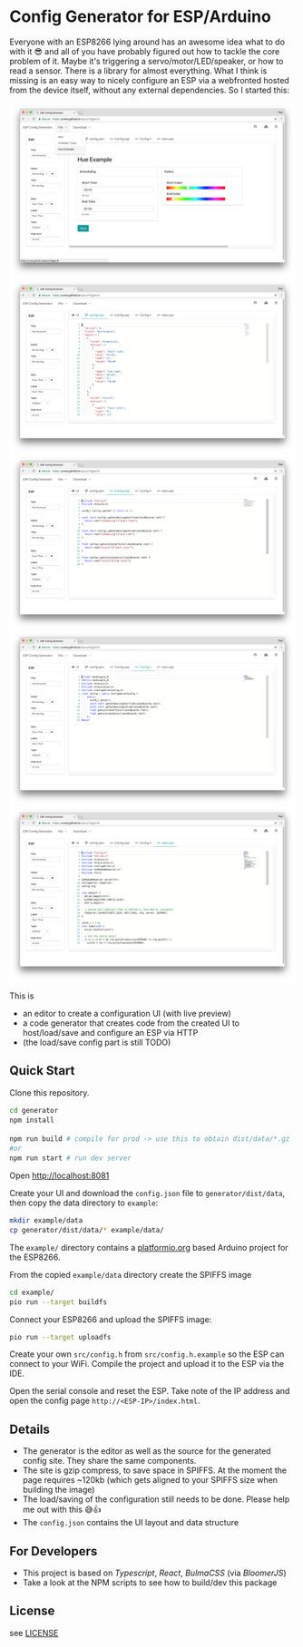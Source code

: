 # Config Generator for ESP/Arduino

Everyone with an ESP8266 lying around has an awesome idea what to do with it 😎 and all of you have probably figured out how to tackle the core problem of it. Maybe it's triggering a servo/motor/LED/speaker, or how to read a sensor. There is a library for almost everything. What I think is missing is an easy way to nicely configure an ESP via a webfronted hosted from the device itself, without any external dependencies. So I started this:

![hue_1](docs/preview_1.png)
![hue_2](docs/preview_2.png)
![hue_3](docs/preview_3.png)
![hue_4](docs/preview_4.png)
![hue_5](docs/preview_5.png)

This is

- an editor to create a configuration UI (with live preview)
- a code generator that creates code from the created UI to host/load/save and configure an ESP via HTTP
- (the load/save config part is still TODO)

## Quick Start

Clone this repository.

```bash
cd generator
npm install

npm run build # compile for prod -> use this to obtain dist/data/*.gz
#or
npm run start # run dev server
```

Open [http://localhost:8081](http://localhost:8081)

Create your UI and download the `config.json` file to `generator/dist/data`, then copy the data directory to `example`:

```bash
mkdir example/data
cp generator/dist/data/* example/data/
```

The `example/` directory contains a [platformio.org](https://plaformio.org) based Arduino project for the ESP8266.

From the copied `example/data` directory create the SPIFFS image

```bash
cd example/
pio run --target buildfs
```

Connect your ESP8266 and upload the SPIFFS image:

```bash
pio run --target uploadfs
```

Create your own `src/config.h` from `src/config.h.example` so the ESP can connect to your WiFi.
Compile the project and upload it to the ESP via the IDE.

Open the serial console and reset the ESP. Take note of the IP address and open the config page `http://<ESP-IP>/index.html`.

## Details

- The generator is the editor as well as the source for the generated config site. They share the same components.
- The site is gzip compress, to save space in SPIFFS. At the moment the page requires ~120kb (which gets aligned to your SPIFFS size when building the image)
- The load/saving of the configuration still needs to be done. Please help me out with this 😅👍
- The `config.json` contains the UI layout and data structure

## For Developers

- This project is based on _Typescript_, _React_, _BulmaCSS_ (via _BloomerJS_)
- Take a look at the NPM scripts to see how to build/dev this package

## License

see [LICENSE](LICENSE)

